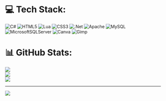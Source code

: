 
# 💻 Tech Stack:
![C#](https://img.shields.io/badge/c%23-%23239120.svg?style=flat&logo=csharp&logoColor=white) ![HTML5](https://img.shields.io/badge/html5-%23E34F26.svg?style=flat&logo=html5&logoColor=white) ![Lua](https://img.shields.io/badge/lua-%232C2D72.svg?style=flat&logo=lua&logoColor=white) ![CSS3](https://img.shields.io/badge/css3-%231572B6.svg?style=flat&logo=css3&logoColor=white) ![.Net](https://img.shields.io/badge/.NET-5C2D91?style=flat&logo=.net&logoColor=white) ![Apache](https://img.shields.io/badge/apache-%23D42029.svg?style=flat&logo=apache&logoColor=white) ![MySQL](https://img.shields.io/badge/mysql-4479A1.svg?style=flat&logo=mysql&logoColor=white) ![MicrosoftSQLServer](https://img.shields.io/badge/Microsoft%20SQL%20Server-CC2927?style=flat&logo=microsoft%20sql%20server&logoColor=white) ![Canva](https://img.shields.io/badge/Canva-%2300C4CC.svg?style=flat&logo=Canva&logoColor=white) ![Gimp](https://img.shields.io/badge/Gimp-657D8B?style=flat&logo=gimp&logoColor=FFFFFF)
# 📊 GitHub Stats:
![](https://github-readme-stats.vercel.app/api?username=roof-boy&theme=gotham&hide_border=false&include_all_commits=true&count_private=false)<br/>
![](https://github-readme-streak-stats.herokuapp.com/?user=roof-boy&theme=gotham&hide_border=false)<br/>
![](https://github-readme-stats.vercel.app/api/top-langs/?username=roof-boy&theme=gotham&hide_border=false&include_all_commits=true&count_private=false&layout=compact)

---
[![](https://visitcount.itsvg.in/api?id=roof-boy&icon=0&color=0)](https://visitcount.itsvg.in)

<!-- Proudly created with GPRM ( https://gprm.itsvg.in ) -->
